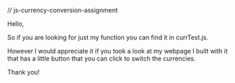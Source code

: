 // js-currency-conversion-assignment

Hello, 

So if you are looking for just my function you can find it in currTest.js.

However I would appreciate it if you took a look at my webpage I built with it that has a little button
that you can click to switch the currencies. 

Thank you!
